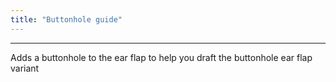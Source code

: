 ```yaml
---
title: "Buttonhole guide"
---
```


***

Adds a buttonhole to the ear flap to help you draft the buttonhole ear flap variant




